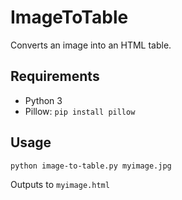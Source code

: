 # ImageToTable

Converts an image into an HTML table.

## Requirements
* Python 3
* Pillow: `pip install pillow`

## Usage
`python image-to-table.py myimage.jpg`

Outputs to `myimage.html`